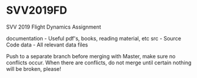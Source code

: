 # SVV2019FD
SVV 2019 Flight Dynamics Assignment

documentation - Useful pdf's, books, reading material, etc
src - Source Code
data - All relevant data files

Push to a separate branch before merging with Master, make sure no conflicts occur.
When there are conflicts, do not merge until certain nothing will be broken, please!
